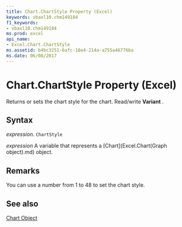 ```yaml
---
title: Chart.ChartStyle Property (Excel)
keywords: vbaxl10.chm149184
f1_keywords:
- vbaxl10.chm149184
ms.prod: excel
api_name:
- Excel.Chart.ChartStyle
ms.assetid: b4bc3251-6afc-18e4-214a-a755a46776ba
ms.date: 06/08/2017
---
```



# Chart.ChartStyle Property (Excel)

Returns or sets the chart style for the chart. Read/write  **Variant** .


## Syntax

 _expression_. `ChartStyle`

 _expression_ A variable that represents a [Chart](Excel.Chart(Graph object).md) object.


## Remarks

You can use a number from 1 to 48 to set the chart style.


## See also


[Chart Object](Excel.Chart(object).md)

